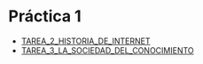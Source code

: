 # Práctica 1 
* [TAREA_2_HISTORIA_DE_INTERNET](data/historia_de_internet.md)
* [TAREA_3_LA_SOCIEDAD_DEL_CONOCIMIENTO](data/detectices_informáticos.md)


